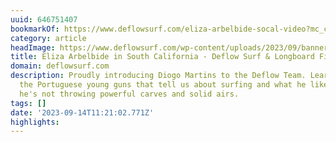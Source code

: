 ```yaml
---
uuid: 646751407
bookmarkOf: https://www.deflowsurf.com/eliza-arbelbide-socal-video?mc_cid=23b59c1c88&mc_eid=0bd90c9ff0
category: article
headImage: https://www.deflowsurf.com/wp-content/uploads/2023/09/banner.jpg
title: Eliza Arbelbide in South California - Deflow Surf & Longboard Fins
domain: deflowsurf.com
description: Proudly introducing Diogo Martins to the Deflow Team. Learn more about
  the Portuguese young guns that tell us about surfing and what he likes doing when
  he's not throwing powerful carves and solid airs.
tags: []
date: '2023-09-14T11:21:02.771Z'
highlights:
---
```




